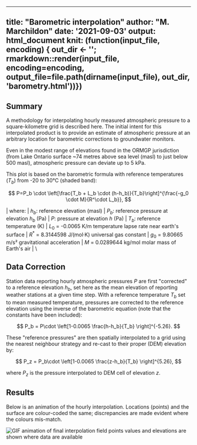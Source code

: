 
---
title: "Barometric interpolation"
author: "M. Marchildon"
date: '2021-09-03'
output: html_document
knit: (function(input_file, encoding) {
  out_dir <- '';
  rmarkdown::render(input_file,
  encoding=encoding,
  output_file=file.path(dirname(input_file), out_dir, 'barometry.html'))})
---

## Summary

A methodology for interpolating hourly measured atmospheric pressure to a square-kilometre grid is described here. The initial intent for this interpolated product is to provide an estimate of atmospheric pressure at an arbitrary location for barometric corrections to groundwater monitors.

Even in the modest range of elevations found in the ORMGP jurisdiction (from Lake Ontario surface ~74 metres above sea level (masl) to just below 500 masl), atmospheric pressure can deviate up to 5 kPa.

This plot is based on the barometric formula with reference temperatures ($T_b$) from -20 to 30°C (shaded band):

$$
  P=P_b \cdot \left[\frac{T_b + L_b \cdot (h-h_b)}{T_b}\right]^{\frac{-g_0 \cdot M}{R^\cdot L_b}},
$$

| where:
|    $h_b$: reference elevation (masl)
|    $P_b$: reference pressure at elevation $h_b$ (Pa)
|    $P$: pressure at elevation $h$ (Pa)
|    $T_b$: reference temperature (K)
|    $L_0$ = -0.0065 K/m temperature lapse rate near earth's surface
|    $R^{*}$ = 8.3144598 J/(mol·K) universal gas constant
|    $g_{0}$ = 9.80665 m/s² gravitational acceleration
|    $M$ = 0.0289644 kg/mol molar mass of Earth's air
|    \
  
## Data Correction

Station data reporting hourly atmospheric pressures $P$ are first "corrected" to a reference elevation $h_b$, set here as the mean elevation of reporting weather stations at a given time step. With a reference temperature $T_b$ set to mean measured temperature, pressures are corrected to the reference elevation using the inverse of the barometric equation (note that the constants have been included):

$$
  P_b = P\cdot \left[1-0.0065 \frac{h-h_b}{T_b} \right]^{-5.26}.
$$

These "reference pressures" are then spatially interpolated to a grid using the nearest neighbour strategy and re-cast to their proper (DEM) elevation by:

$$
  P_z = P_b\cdot \left[1-0.0065 \frac{z-h_b}{T_b} \right]^{5.26},
$$

where $P_z$ is the pressure interpolated to DEM cell of elevation $z$.


## Results

Below is an animation of the hourly interpolation. Locations (points) and the surface are colour-coded the same; discrepancies are made evident where the colours mis-match.

<!-- ![GIF animation of final interpolation field](fig/baro.gif) -->
![GIF animation of final interpolation field points values and elevations are shown where data are available](https://raw.githubusercontent.com/OWRC/barometry/main/fig/baro.gif)
